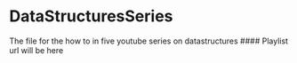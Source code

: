 # DataStructuresSeries
The file for the how to in five youtube series on datastructures #### Playlist url will be here
